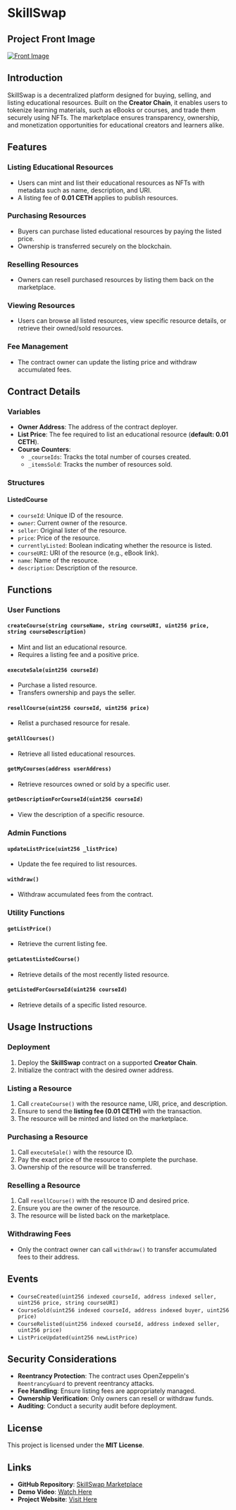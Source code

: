 # SkillSwap

## Project Front Image
<a href="frontimage.png" target="_blank">
  <img src="frontimage.png" alt="Front Image">
</a>

## Introduction
SkillSwap is a decentralized platform designed for buying, selling, and listing educational resources. Built on the **Creator Chain**, it enables users to tokenize learning materials, such as eBooks or courses, and trade them securely using NFTs. The marketplace ensures transparency, ownership, and monetization opportunities for educational creators and learners alike.

## Features
### Listing Educational Resources
- Users can mint and list their educational resources as NFTs with metadata such as name, description, and URI.
- A listing fee of **0.01 CETH** applies to publish resources.

### Purchasing Resources
- Buyers can purchase listed educational resources by paying the listed price.
- Ownership is transferred securely on the blockchain.

### Reselling Resources
- Owners can resell purchased resources by listing them back on the marketplace.

### Viewing Resources
- Users can browse all listed resources, view specific resource details, or retrieve their owned/sold resources.

### Fee Management
- The contract owner can update the listing price and withdraw accumulated fees.

## Contract Details
### Variables
- **Owner Address**: The address of the contract deployer.
- **List Price**: The fee required to list an educational resource (**default: 0.01 CETH**).
- **Course Counters**:
  - `_courseIds`: Tracks the total number of courses created.
  - `_itemsSold`: Tracks the number of resources sold.

### Structures
#### ListedCourse
- `courseId`: Unique ID of the resource.
- `owner`: Current owner of the resource.
- `seller`: Original lister of the resource.
- `price`: Price of the resource.
- `currentlyListed`: Boolean indicating whether the resource is listed.
- `courseURI`: URI of the resource (e.g., eBook link).
- `name`: Name of the resource.
- `description`: Description of the resource.

## Functions
### User Functions
#### `createCourse(string courseName, string courseURI, uint256 price, string courseDescription)`
- Mint and list an educational resource.
- Requires a listing fee and a positive price.

#### `executeSale(uint256 courseId)`
- Purchase a listed resource.
- Transfers ownership and pays the seller.

#### `resellCourse(uint256 courseId, uint256 price)`
- Relist a purchased resource for resale.

#### `getAllCourses()`
- Retrieve all listed educational resources.

#### `getMyCourses(address userAddress)`
- Retrieve resources owned or sold by a specific user.

#### `getDescriptionForCourseId(uint256 courseId)`
- View the description of a specific resource.

### Admin Functions
#### `updateListPrice(uint256 _listPrice)`
- Update the fee required to list resources.

#### `withdraw()`
- Withdraw accumulated fees from the contract.

### Utility Functions
#### `getListPrice()`
- Retrieve the current listing fee.

#### `getLatestListedCourse()`
- Retrieve details of the most recently listed resource.

#### `getListedForCourseId(uint256 courseId)`
- Retrieve details of a specific listed resource.

## Usage Instructions
### Deployment
1. Deploy the **SkillSwap** contract on a supported **Creator Chain**.
2. Initialize the contract with the desired owner address.

### Listing a Resource
1. Call `createCourse()` with the resource name, URI, price, and description.
2. Ensure to send the **listing fee (0.01 CETH)** with the transaction.
3. The resource will be minted and listed on the marketplace.

### Purchasing a Resource
1. Call `executeSale()` with the resource ID.
2. Pay the exact price of the resource to complete the purchase.
3. Ownership of the resource will be transferred.

### Reselling a Resource
1. Call `resellCourse()` with the resource ID and desired price.
2. Ensure you are the owner of the resource.
3. The resource will be listed back on the marketplace.

### Withdrawing Fees
- Only the contract owner can call `withdraw()` to transfer accumulated fees to their address.

## Events
- `CourseCreated(uint256 indexed courseId, address indexed seller, uint256 price, string courseURI)`
- `CourseSold(uint256 indexed courseId, address indexed buyer, uint256 price)`
- `CourseRelisted(uint256 indexed courseId, address indexed seller, uint256 price)`
- `ListPriceUpdated(uint256 newListPrice)`

## Security Considerations
- **Reentrancy Protection**: The contract uses OpenZeppelin's `ReentrancyGuard` to prevent reentrancy attacks.
- **Fee Handling**: Ensure listing fees are appropriately managed.
- **Ownership Verification**: Only owners can resell or withdraw funds.
- **Auditing**: Conduct a security audit before deployment.

## License
This project is licensed under the **MIT License**.

## Links
- **GitHub Repository**: [SkillSwap Marketplace](#)
- **Demo Video**: [Watch Here](#)
- **Project Website**: [Visit Here](#)

